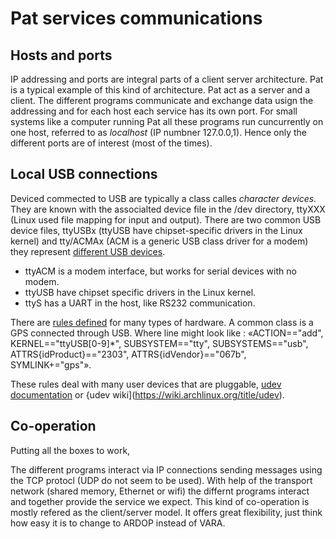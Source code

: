 # Pat services communications

## Hosts and ports
IP addressing and ports are integral parts of a client server architecture. 
Pat is a typical example of this kind of architecture. Pat act as a server 
and a client. The different programs communicate and exchange data usign the 
addressing and for each host each service has its own port. For small systems 
like a computer running Pat all these programs run cuncurrently on one host, 
referred to as *localhost* (IP numbner 127.0.0,1). Hence only the different 
ports are of interest (most of the times). 


## Local USB connections
Deviced commected to USB are typically a class calles *character devices*. 
They are known with
the associalted device file in the /dev directory, ttyXXX (Linux used file 
mapping for input and output). 
There are two common USB device files, ttyUSBx (ttyUSB have chipset-specific 
drivers in the Linux kernel) and tty/ACMAx (ACM is a generic USB class driver 
for a modem) they represent 
[different USB devices](https://rfc1149.net/blog/2013/03/05/what-is-the-difference-between-devttyusbx-and-devttyacmx/). 

- ttyACM is a modem interface, but works for serial devices with no modem.
- ttyUSB have chipset specific drivers in the Linux kernel.
- ttyS has a UART in the host, like RS232 communication.

There are [rules defined](https://michaelbergeron.com/blog/gpsd-raspberrypi) 
for many types of hardware. A common class is a GPS connected through USB. 
Where line might look like :
«ACTION=="add", KERNEL=="ttyUSB[0-9]*", SUBSYSTEM=="tty", SUBSYSTEMS=="usb", ATTRS{idProduct}=="2303", ATTRS{idVendor}=="067b", SYMLINK+="gps"».

These rules deal with many user devices that are pluggable, 
[udev documentation](https://opensource.com/article/18/11/udev) or
{udev wiki](https://wiki.archlinux.org/title/udev).


## Co-operation
Putting all the boxes to work,

The different programs interact via IP connections sending messages
using the TCP protocl (UDP do not seem to be used).
With help of the transport network (shared memory, Ethernet or wifi)
the differnt programs interact and together provide the service we
expect. This kind of co-operation is mostly refered as the
client/server model. It offers great flexibility, just think how easy
it is to change to ARDOP instead of VARA.










